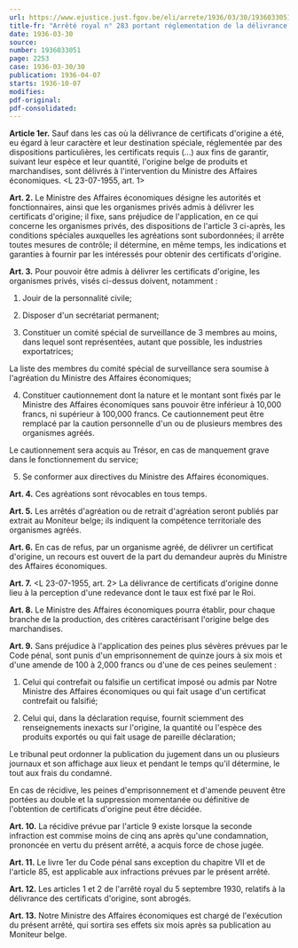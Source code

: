```yaml
---
url: https://www.ejustice.just.fgov.be/eli/arrete/1936/03/30/1936033051/justel
title-fr: "Arrêté royal n° 283 portant réglementation de la délivrance de certificats d'origine."
date: 1936-03-30
source:
number: 1936033051
page: 2253
case: 1936-03-30/30
publication: 1936-04-07
starts: 1936-10-07
modifies:
pdf-original:
pdf-consolidated:
---
```


**Article 1er.** Sauf dans les cas où la délivrance de certificats d'origine a été, eu égard à leur caractère et leur destination spéciale, réglementée par des dispositions particulières, les certificats requis (...) aux fins de garantir, suivant leur espèce et leur quantité, l'origine belge de produits et marchandises, sont délivrés à l'intervention du Ministre des Affaires économiques. <L 23-07-1955, art. 1>

**Art. 2.** Le Ministre des Affaires économiques désigne les autorités et fonctionnaires, ainsi que les organismes privés admis à délivrer les certificats d'origine; il fixe, sans préjudice de l'application, en ce qui concerne les organismes privés, des dispositions de l'article 3 ci-après, les conditions spéciales auxquelles les agréations sont subordonnées; il arrête toutes mesures de contrôle; il détermine, en même temps, les indications et garanties à fournir par les intéressés pour obtenir des certificats d'origine.

**Art. 3.** Pour pouvoir être admis à délivrer les certificats d'origine, les organismes privés, visés ci-dessus doivent, notamment :

1. Jouir de la personnalité civile;

2. Disposer d'un secrétariat permanent;

3. Constituer un comité spécial de surveillance de 3 membres au moins, dans lequel sont représentées, autant que possible, les industries exportatrices;

La liste des membres du comité spécial de surveillance sera soumise à l'agréation du Ministre des Affaires économiques;

4. Constituer cautionnement dont la nature et le montant sont fixés par le Ministre des Affaires économiques sans pouvoir être inférieur à 10,000 francs, ni supérieur à 100,000 francs. Ce cautionnement peut être remplacé par la caution personnelle d'un ou de plusieurs membres des organismes agréés.

Le cautionnement sera acquis au Trésor, en cas de manquement grave dans le fonctionnement du service;

5. Se conformer aux directives du Ministre des Affaires économiques.

**Art. 4.** Ces agréations sont révocables en tous temps.

**Art. 5.** Les arrêtés d'agréation ou de retrait d'agréation seront publiés par extrait au Moniteur belge; ils indiquent la compétence territoriale des organismes agréés.

**Art. 6.** En cas de refus, par un organisme agréé, de délivrer un certificat d'origine, un recours est ouvert de la part du demandeur auprès du Ministre des Affaires économiques.

**Art. 7.** <L 23-07-1955, art. 2> La délivrance de certificats d'origine donne lieu à la perception d'une redevance dont le taux est fixé par le Roi.

**Art. 8.** Le Ministre des Affaires économiques pourra établir, pour chaque branche de la production, des critères caractérisant l'origine belge des marchandises.

**Art. 9.** Sans préjudice à l'application des peines plus sévères prévues par le Code pénal, sont punis d'un emprisonnement de quinze jours à six mois et d'une amende de 100 à 2,000 francs ou d'une de ces peines seulement :

1. Celui qui contrefait ou falsifie un certificat imposé ou admis par Notre Ministre des Affaires économiques ou qui fait usage d'un certificat contrefait ou falsifié;

2. Celui qui, dans la déclaration requise, fournit sciemment des renseignements inexacts sur l'origine, la quantité ou l'espèce des produits exportés ou qui fait usage de pareille déclaration;

Le tribunal peut ordonner la publication du jugement dans un ou plusieurs journaux et son affichage aux lieux et pendant le temps qu'il détermine, le tout aux frais du condamné.

En cas de récidive, les peines d'emprisonnement et d'amende peuvent être portées au double et la suppression momentanée ou définitive de l'obtention de certificats d'origine peut être décidée.

**Art. 10.** La récidive prévue par l'article 9 existe lorsque la seconde infraction est commise moins de cinq ans après qu'une condamnation, prononcée en vertu du présent arrêté, a acquis force de chose jugée.

**Art. 11.** Le livre 1er du Code pénal sans exception du chapitre VII et de l'article 85, est applicable aux infractions prévues par le présent arrêté.

**Art. 12.** Les articles 1 et 2 de l'arrêté royal du 5 septembre 1930, relatifs à la délivrance des certificats d'origine, sont abrogés.

**Art. 13.** Notre Ministre des Affaires économiques est chargé de l'exécution du présent arrêté, qui sortira ses effets six mois après sa publication au Moniteur belge.
